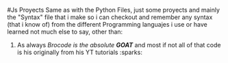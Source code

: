 #Js Proyects
Same as with the Python Files, just some proyects and mainly the "Syntax" file that i make so i can checkout and remember any syntax (that i know of) from the different Programming languajes i use or have learned
not much else to say, other than:
1. As always *Brocode is the absolute **GOAT*** and most if not all of that code is his originally from his YT tutorials :sparks:
